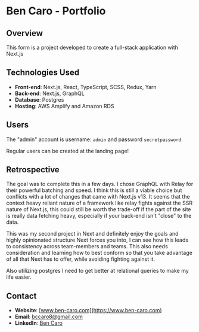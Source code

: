 # Ben Caro - Portfolio

## Overview

This form is a project developed to create a full-stack application with Next.js

## Technologies Used

- **Front-end**: Next.js, React, TypeScript, SCSS, Redux, Yarn
- **Back-end**: Next.js, GraphQL
- **Database**: Postgres
- **Hosting**: AWS Amplify and Amazon RDS

## Users

The "admin" account is username: `admin` and password `secretpassword`

Regular users can be created at the landing page!

## Retrospective

The goal was to complete this in a few days. I chose GraphQL with Relay for their powerful batching and speed. I think this is still a viable choice but conflicts with a lot of changes that came with Next.js v13. It seems that the context heavy reliant nature of a framework like relay fights against the SSR nature of Next.js, this could still be worth the trade-off if the part of the site is really data fetching heavy, especially if your back-end isn't "close" to the data.

This was my second project in Next and definitely enjoy the goals and highly opinionated structure Next forces you into, I can see how this leads to consistency across team-members and teams. This also needs consideration and learning how to best conform so that you take advantage of all that Next has to offer, while avoiding fighting against it.

Also utilizing postgres I need to get better at relational queries to make my life easier.

## Contact

- **Website**: [www.ben-caro.com](https://www.ben-caro.com)
- **Email**: bccaro8@gmail.com
- **LinkedIn**: [Ben Caro](https://www.linkedin.com/in/benjamin-c-caro/)
